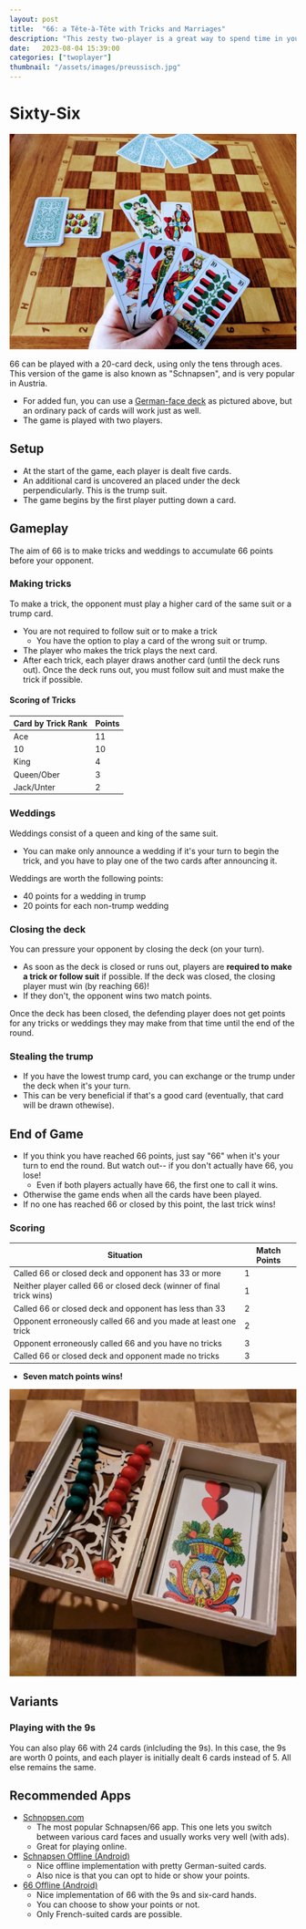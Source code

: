 ```yaml
---
layout: post
title:  "66: a Tête-à-Tête with Tricks and Marriages"
description: "This zesty two-player is a great way to spend time in your local bar or living room."
date:   2023-08-04 15:39:00
categories: ["twoplayer"]
thumbnail: "/assets/images/preussisch.jpg"
---
```


# Sixty-Six
![](/assets/images/preussisch.jpg)

66 can be played with a 20-card deck, using only the tens through aces. This version of the game is also known as "Schnapsen", and is very popular in Austria.
- For added fun, you can use a [German-face deck](https://mepel.pl/skat-tradycyjny) as pictured above, but an ordinary pack of cards will work just as well.
- The game is played with two players.   
## Setup
- At the start of the game, each player is dealt five cards.
- An additional card is uncovered an placed under the deck perpendicularly. This is the trump suit.
- The game begins by the first player putting down a card.

## Gameplay
The aim of 66 is to make tricks and weddings to accumulate 66 points before your opponent. 

### Making tricks
To make a trick, the opponent must play a higher card of the same suit or a trump card.
  - You are not required to follow suit or to make a trick
    - You have the option to play a card of the wrong suit or trump.
  - The player who makes the trick plays the next card. 
  - After each trick, each player draws another card (until the deck runs out). Once the deck runs out, you must follow suit and must make the trick if possible.
  
#### Scoring of Tricks 

| Card by Trick Rank | Points |
| ------------------ | ------ |
| Ace                | 11     |
| 10                 | 10     |
| King               | 4      |
| Queen/Ober         | 3      |
| Jack/Unter         | 2      |

### Weddings

Weddings consist of a queen and king of the same suit.
- You can make only announce a wedding if it's your turn to begin the trick, and you have to play one of the two cards after announcing it.

Weddings are worth the following points:  
- 40 points for a wedding in trump
- 20 points for each non-trump wedding
  
### Closing the deck
You can pressure your opponent by closing the deck (on your turn).
- As soon as the deck is closed or runs out, players are __required to make a trick or follow suit__ if possible.
If the deck was closed, the closing player must win (by reaching 66)!
- If they don't, the opponent wins two match points.
  
Once the deck has been closed, the defending player does not get points for any tricks or weddings they may make from that time until the end of the round.  

### Stealing the trump
- If you have the lowest trump card, you can exchange or the trump under the deck when it's your turn.
- This can be very beneficial if that's a good card (eventually, that card will be drawn othewise).

## End of Game
- If you think you have reached 66 points, just say "66" when it's your turn to end the round. But watch out-- if you don't actually have 66, you lose!
  - Even if both players actually have 66, the first one to call it wins.
- Otherwise the game ends when all the cards have been played.
- If no one has reached 66 or closed by this point, the last trick wins!

### Scoring

| Situation                                                                        | Match Points |
| -------------------------------------------------------------------------------- | ------------ |
| Called 66 or closed deck and opponent has 33 or more          | 1            |
| Neither player called 66 or closed deck (winner of final trick wins)  | 1            |
| Called 66 or closed deck and opponent has less than 33        | 2            |
| Opponent erroneously called 66 and you made at least one trick | 2            |
| Opponent erroneously called 66 and you have no tricks     | 3            |
| Called 66 or closed deck and opponent made no tricks          | 3            |

- __Seven match points wins!__

![](/assets/images/66case.jpg)

## Variants
### Playing with the 9s  
You can also play 66 with 24 cards (inlcluding the 9s). In this case, the 9s are worth 0 points, and each player is initially dealt 6 cards instead of 5. All else remains the same.  

## Recommended Apps
- [Schnopsen.com](https://schnopsn.com/)
  - The most popular Schnapsen/66 app. This one lets you switch between various card faces and usually works very well (with ads).
  - Great for playing online.  
- [Schnapsen Offline (Android)](https://play.google.com/store/apps/details?id=com.zariba.schnapsen.offline)
  - Nice offline implementation with pretty German-suited cards.
  - Also nice is that you can opt to hide or show your points.
- [66 Offline (Android)](https://play.google.com/store/apps/details?id=com.zariba.sechsundsechzig.offline)
  - Nice implementation of 66 with the 9s and six-card hands.
  - You can choose to show your points or not.
  - Only French-suited cards are possible.

